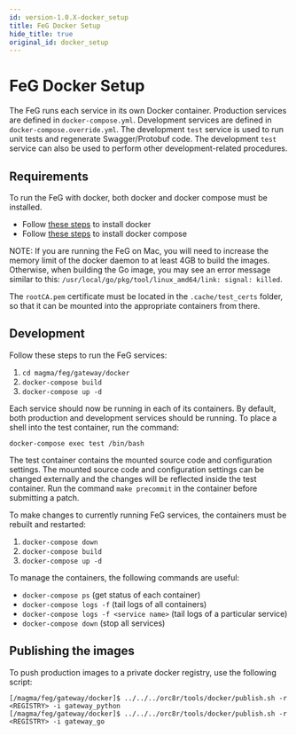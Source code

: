 ```yaml
---
id: version-1.0.X-docker_setup
title: FeG Docker Setup
hide_title: true
original_id: docker_setup
---
```

# FeG Docker Setup

The FeG runs each service in its own Docker container.
Production services are defined in `docker-compose.yml`.
Development services are defined in `docker-compose.override.yml`.
The development `test` service is used to run unit tests and regenerate Swagger/Protobuf code.
The development `test` service can also be used to perform other development-related procedures.

## Requirements

To run the FeG with docker, both docker and docker compose must be installed.
* Follow [these steps](https://docs.docker.com/install/) to install docker
* Follow [these steps](https://docs.docker.com/compose/install/) to install docker compose

NOTE: If you are running the FeG on Mac, you will need to increase the memory
limit of the docker daemon to at least 4GB to build the images. Otherwise,
when building the Go image, you may see an error message similar to this:
`/usr/local/go/pkg/tool/linux_amd64/link: signal: killed`.

The `rootCA.pem` certificate must be located in the `.cache/test_certs` folder,
so that it can be mounted into the appropriate containers from there.

## Development

Follow these steps to run the FeG services:
1. `cd magma/feg/gateway/docker`
2. `docker-compose build`
3. `docker-compose up -d`

Each service should now be running in each of its containers.
By default, both production and development services should be running.
To place a shell into the test container, run the command:

`docker-compose exec test /bin/bash`

The test container contains the mounted source code and configuration settings.
The mounted source code and configuration settings can be changed externally
and the changes will be reflected inside the test container.
Run the command `make precommit` in the container before submitting a patch.

To make changes to currently running FeG services, the containers must be rebuilt and restarted:
1. `docker-compose down`
2. `docker-compose build`
3. `docker-compose up -d`

To manage the containers, the following commands are useful:
* `docker-compose ps` (get status of each container)
* `docker-compose logs -f` (tail logs of all containers)
* `docker-compose logs -f <service name>` (tail logs of a particular service)
* `docker-compose down` (stop all services)

## Publishing the images

To push production images to a private docker registry, use the following script:
```
[/magma/feg/gateway/docker]$ ../../../orc8r/tools/docker/publish.sh -r <REGISTRY> -i gateway_python
[/magma/feg/gateway/docker]$ ../../../orc8r/tools/docker/publish.sh -r <REGISTRY> -i gateway_go
```
